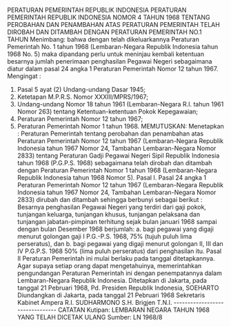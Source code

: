  PERATURAN PEMERINTAH REPUBLIK INDONESIA PERATURAN PEMERINTAH REPUBLIK INDONESIA NOMOR 4 TAHUN 1968 TENTANG PEROBAHAN DAN PENAMBAHAN ATAS PERATURAN PEMERINTAH TELAH DIROBAH DAN DITAMBAH DENGAN PERATURAN PEMERINTAH NO.1 TAHUN
Menimbang:
 bahwa dengan telah dikeluarkannya Peraturan Pemerintah No. 1 tahun 1968 (Lembaran-Negara Republik Indonesia tahun 1968 No. 5) maka dipandang perlu untuk meninjau kembali ketentuan besarnya jumlah penerimaan penghasilan Pegawai Negeri sebagaimana diatur dalam pasal 24 angka 1 Peraturan Pemerintah Nomor 12 tahun 1967. Mengingat :
1. Pasal 5 ayat (2) Undang-undang Dasar 1945;
2. Ketetapan M.P.R.S. Nomor XXXIII/MPRS/1967;
3. Undang-undang Nomor 18 tahun 1961 (Lembaran-Negara R.I. tahun 1961 Nomor 263) tentang Ketentuan-ketentuan Pokok Kepegawaian;
4. Peraturan Pemerintah Nomor 12 tahun 1967;
5. Peraturan Pemerintah Nomor 1 tahun 1968.
MEMUTUSKAN:
 Menetapkan : Peraturan Pemerintah tentang perobahan dan penambahan atas Peraturan Pemerintah Nomor 12 tahun 1967 (Lembaran-Negara Republik Indonesia tahun 1967 Nomor 24, Tambahan Lembaran-Negara Nomor 2833) tentang Peraturan Gadji Pegawai Negeri Sipil Republik Indonesia tahun 1968 (P.G.P.S. 1968) sebagaimana telah dirobah dan ditambah dengan Peraturan Pemerintah Nomor 1 tahun 1968 (Lembaran-Negara Republik Indonesia tahun 1968 Nomor 5). Pasal I. Pasal 24 angka 1 Peraturan Pemerintah Nomor 12 tahun 1967 (Lembaran-Negara Republik Indonesia tahun 1967 Nomor 24, Tambahan Lembaran-Negara Nomor 2833) dirubah dan ditambah sehingga berbunyi sebagai berikut : Besarnya penghasilan Pegawai Negeri yang terdiri dari gaji pokok, tunjangan keluarga, tunjangan khusus, tunjangan pelaksana dan tunjangan jabatan-pimpinan terhitung sejak bulan januari 1968 sampai dengan bulan Desember 1968 berjumlah:
a. bagi pegawai yang digaji menurut golongan gaji I P.G.-P.S. 1968, 75% (tujuh puluh lima perseratus), dan b. bagi pegawai yang digaji menurut golongan II, III dan IV P.G.P.S. 1968 50% (lima puluh perseratus) dari penghasilan itu.
Pasal II
Peraturan Pemerintah ini mulai berlaku pada tanggal ditetapkannya. Agar supaya setiap orang dapat mengetahuinya, memerintahkan pengundangan Peraturan Pemerintah ini dengan penempatannya dalam Lembaran-Negara Republik Indonesia. Ditetapkan di Jakarta, pada tanggal 21 Pebruari 1968, Pd. Presiden Republik Indonesia, SOEHARTO Diundangkan di Jakarta, pada tanggal 21 Pebruari 1968 Sekretaris Kabinet Ampera R.I. SUDHARMONO S.H. Brigjen T.N.I. -------------------------------- CATATAN Kutipan: LEMBARAN NEGARA TAHUN 1968 YANG TELAH DICETAK ULANG Sumber: LN 1968/8